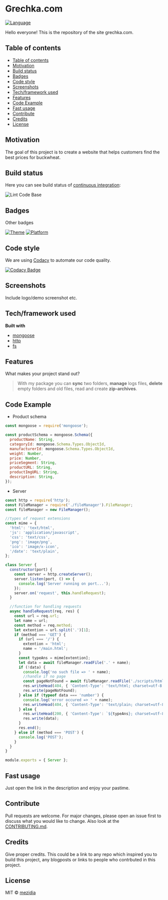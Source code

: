 # Grechka.com

[![Language](https://img.shields.io/badge/language-javascript-brightgreen?style=flat-square)](https://nodejs.org/uk/)

Hello everyone! This is the repository of the site grechka.com.

## Table of contents

- [Table of contents](#table-of-contents)
- [Motivation](#motivation)
- [Build status](#build-status)
- [Badges](#badges)
- [Code style](#code-style)
- [Screenshots](#screenshots)
- [Tech/framework used](#techframework-used)
- [Features](#features)
- [Code Example](#code-example)
- [Fast usage](#fast-usage)
- [Contribute](#contribute)
- [Credits](#credits)
- [License](#license)

## Motivation

The goal of this project is to create a website that helps customers find the best prices for buckwheat.

## Build status

Here you can see build status of [continuous integration](https://en.wikipedia.org/wiki/Continuous_integration):

![Lint Code Base](https://github.com/mezidia/grechka.com/workflows/Lint%20Code%20Base/badge.svg)

## Badges

Other badges

[![Theme](https://img.shields.io/badge/Theme-Web_Development-brightgreen?style=flat-square)](https://www.w3schools.com/whatis/)
[![Platform](https://img.shields.io/badge/Platform-NodeJS-brightgreen?style=flat-square)](https://nodejs.org/uk/)

## Code style

We are using [Codacy](https://www.codacy.com/) to automate our code quality.

[![Codacy Badge](https://app.codacy.com/project/badge/Grade/66df46a0daa143cc870de7a1488e1bab)](https://www.codacy.com/gh/mezidia/grechka.com/dashboard?utm_source=github.com&amp;utm_medium=referral&amp;utm_content=mezidia/grechka.com&amp;utm_campaign=Badge_Grade)
 
## Screenshots

Include logo/demo screenshot etc.

## Tech/framework used

**Built with**

- [mongoose](https://mongoosejs.com/)
- [http](https://nodejs.org/api/http.html)
- [fs](https://nodejs.org/api/fs.html)

## Features

What makes your project stand out?

> With my package you can **sync** two folders, **manage** logs files, **delete** empty folders and old files, read and create **zip-archives**.

## Code Example

- Product schema

```js
const mongoose = require('mongoose');

const productSchema = mongoose.Schema({
  productName: String,
  categoryId: mongoose.Schema.Types.ObjectId,
  manufacturerId: mongoose.Schema.Types.ObjectId,
  weight: Number,
  price: Number,
  priceSegment: String,
  productURL: String,
  productImgURL: String,
  description: String,
});
```

- Server

```js
const http = require('http');
const FileManager = require('./fileManager').FileManager;
const fileManager = new FileManager();

//types of request extensions
const mime = {
  'html': 'text/html',
  'js': 'application/javascript',
  'css': 'text/css',
  'png': 'image/png',
  'ico': 'image/x-icon',
  '/date': 'text/plain',
};

class Server {
  constructor(port) {
    const server = http.createServer();
    server.listen(port, () => {
      console.log('Server running on port...');
    });
    server.on('request', this.handleRequest);
  }

  //function for handling requests
  async handleRequest(req, res) {
    const url = req.url;
    let name = url;
    const method = req.method;
    let extention = url.split('.')[1];
    if (method === 'GET') {
      if (url === '/') {
        extention = 'html';
        name = '/main.html';
      }
      const typeAns = mime[extention];
      let data = await fileManager.readFile('.' + name);
      if (!data) {
        console.log('no such file => ' + name);
        //handle if no page
        const pageNotFound = await fileManager.readFile('./scripts/html/noPageFound.html');
        res.writeHead(404, { 'Content-Type': 'text/html; charset=utf-8' });
        res.write(pageNotFound);
      } else if (typeof data === 'number') {
        console.log('error occured => ' + name);
        res.writeHead(404, { 'Content-Type': 'text/plain; charset=utf-8' });
      } else {
        res.writeHead(200, { 'Content-Type': `${typeAns}; charset=utf-8` });
        res.write(data);
      }
      res.end();
    } else if (method === 'POST') {
      console.log('POST');
    }
  }
}

module.exports = { Server };
```

## Fast usage

Just open the link in the description and enjoy your pastime.

## Contribute

Pull requests are welcome. For major changes, please open an issue first to discuss what you would like to change. Also look at the [CONTRIBUTING.md](https://github.com/mezidia/grechka.com/blob/main/CONTRIBUTING.md).

## Credits

Give proper credits. This could be a link to any repo which inspired you to build this project, any blogposts or links to people who contrbuted in this project. 

## License

MIT © [mezidia](https://github.com/mezidia)
